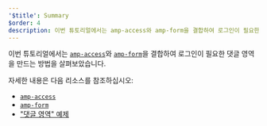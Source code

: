 ```yaml
---
'$title': Summary
$order: 4
description: 이번 튜토리얼에서는 amp-access와 amp-form을 결합하여 로그인이 필요한 댓글 영역을 만드는 방법을 살펴보았습니다.
---
```


이번 튜토리얼에서는 [`amp-access`](../../../../documentation/components/reference/amp-access.md)와 [`amp-form`](../../../../documentation/components/reference/amp-form.md)을 결합하여 로그인이 필요한 댓글 영역을 만드는 방법을 살펴보았습니다.

자세한 내용은 다음 리소스를 참조하십시오:

- [`amp-access`](../../../../documentation/components/reference/amp-access.md)
- [`amp-form`](../../../../documentation/components/reference/amp-form.md)
- ["댓글 영역" 예제](../../../../documentation/examples/documentation/Comment_Section.html)
